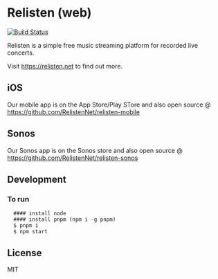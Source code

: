 # Relisten (web)

[![Build Status](https://github.com/RelistenNet/relisten-web/actions/workflows/node.js.yml/badge.svg)](https://github.com/RelistenNet/relisten-web/actions/workflows/node.js.yml)

Relisten is a simple free music streaming platform for recorded live concerts.

Visit https://relisten.net to find out more.

## iOS
Our mobile app is on the App Store/Play STore and also open source @ https://github.com/RelistenNet/relisten-mobile

## Sonos
Our Sonos app is on the Sonos store and also open source @ https://github.com/RelistenNet/relisten-sonos

## Development

### To run
```
  #### install node
  #### install pnpm (npm i -g pnpm)
  $ pnpm i
  $ npm start
```

## License
MIT

